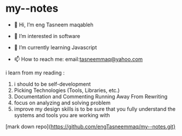 # my--notes
- 👋 Hi, I’m eng Tasneem maqableh
- 👀 I’m interested in software
- 🌱 I’m currently learning Javascript 

- 📫 How to reach me:
 email:tasneemmaq@yahoo.com

i learn from my reading : 


1. i should to be self-development
2. Picking Technologies (Tools, Libraries, etc.)
3. Documentation and Commenting
Running Away From Rewriting
4. focus on analyzing and solving problem 
5. improve my design skills is to be sure that you fully understand the systems and tools you are working with


[mark down repo]{https://github.com/engTasneemmaq/my--notes.git}



